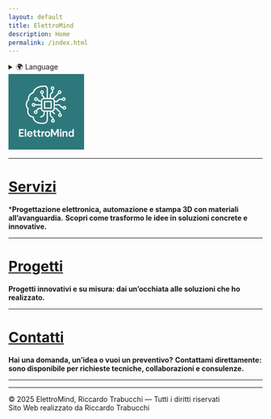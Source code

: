 ```yaml
---
layout: default
title: ElettroMind
description: Home
permalink: /index.html
---
```


<details>
  <summary>🌍 Language</summary>
  <ul>
    <li><a href="/index.html">🇮🇹 Italiano</a></li>
    <li><a href="/pages/en/index.html">🇬🇧 English</a></li>
  </ul>
</details>

<img src="/assets/img/logo.png" alt="Logo ElettroMind" width="150">

***

# [Servizi](/pages/it/servizi.html)
***Progettazione elettronica, automazione e stampa 3D con materiali all’avanguardia.**
**Scopri come trasformo le idee in soluzioni concrete e innovative.**

***

# [Progetti](/pages/it/progetti.html)
**Progetti innovativi e su misura: dai un’occhiata alle soluzioni che ho realizzato.**

***

# [Contatti](/pages/it/contatti.html)
**Hai una domanda, un’idea o vuoi un preventivo?**
**Contattami direttamente: sono disponibile per richieste tecniche, collaborazioni e consulenze.**

***

---
© 2025 ElettroMind, Riccardo Trabucchi — Tutti i diritti riservati  
Sito Web realizzato da Riccardo Trabucchi
